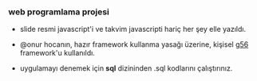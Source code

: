 ### web programlama projesi

- slide resmi javascript'i  ve takvim javascripti hariç her şey elle yazıldı.

- @onur hocanın, hazır framework kullanma yasağı üzerine, kişisel [g56](http://github.com/gdemir/g56) framework'u kullanıldı.

- uygulamayı denemek için **sql** dizininden .sql kodlarını çalıştırınız.
